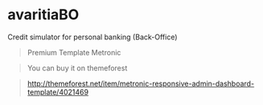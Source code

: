 # avaritiaBO
Credit simulator for personal banking (Back-Office)


> Premium Template Metronic

> You can buy it on themeforest

> http://themeforest.net/item/metronic-responsive-admin-dashboard-template/4021469